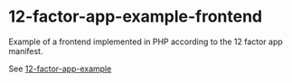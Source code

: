# 12-factor-app-example-frontend
Example of a frontend implemented in PHP according to the 12 factor app manifest.

See [12-factor-app-example](https://github.com/maiermic/12-factor-app-example)